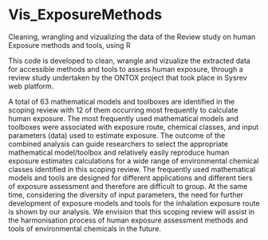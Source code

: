 # Vis_ExposureMethods
Cleaning, wrangling and vizualizing the data of the Review study on human Exposure methods and tools, using R 

This code is developed to clean, wrangle and vizualize the extracted data for accessible methods and tools to assess human exposure, 
through a review study undertaken by the ONTOX project that took place in Sysrev web platform.

A total of 63 mathematical models and toolboxes are identified in the scoping review with 12 of them occurring most frequently to calculate human exposure. The most frequently used mathematical models and toolboxes were associated with exposure route, chemical classes, and input parameters (data) used to estimate exposure. 
The outcome of the combined analysis can guide researchers to select the appropriate mathematical model/toolbox and relatively easily reproduce human exposure estimates calculations for a wide range of environmental chemical classes identified in this scoping review. 
The frequently used mathematical models and tools are designed for different applications and different tiers of exposure assessment and therefore are difficult to group. 
At the same time, considering the diversity of input parameters, the need for further development of exposure models and tools for the inhalation exposure route is shown by our analysis. 
We envision that this scoping review will assist in the harmonisation process of human exposure assessment methods and tools of environmental chemicals in the future.
